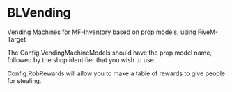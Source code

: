 # BLVending
Vending Machines for MF-Inventory based on prop models, using FiveM-Target

The Config.VendingMachineModels should have the prop model name, followed by the shop identifier that you wish to use.

Config.RobRewards will allow you to make a table of rewards to give people for stealing.
